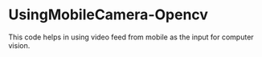# UsingMobileCamera-Opencv
This code helps in using video feed from mobile as the input for computer vision.
